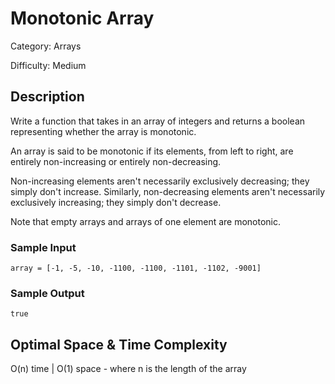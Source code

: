# Monotonic Array

Category: Arrays

Difficulty: Medium

## Description

Write a function that takes in an array of integers and returns a boolean
representing whether the array is monotonic.

An array is said to be monotonic if its elements, from left to right, are
entirely non-increasing or entirely non-decreasing.

Non-increasing elements aren't necessarily exclusively decreasing; they simply
don't increase. Similarly, non-decreasing elements aren't necessarily
exclusively increasing; they simply don't decrease.

<p>Note that empty arrays and arrays of one element are monotonic.</p>

### Sample Input
```
array = [-1, -5, -10, -1100, -1100, -1101, -1102, -9001]
```

### Sample Output
```
true
```

## Optimal Space & Time Complexity

O(n) time | O(1) space - where n is the length of the array
